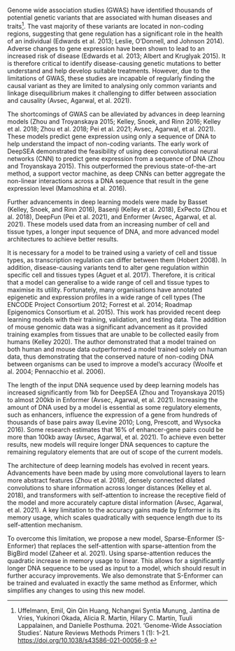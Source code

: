 Genome wide association studies (GWAS) have identified thousands of potential genetic variants that are associated with human diseases and traits[^1]. The vast majority of these variants are located in non-coding regions, suggesting that gene regulation has a significant role in the health of an individual (Edwards et al. 2013; Leslie, O’Donnell, and Johnson 2014). Adverse changes to gene expression have been shown to lead to an increased risk of disease (Edwards et al. 2013; Albert and Kruglyak 2015). It is therefore critical to identify disease-causing genetic mutations to better understand and help develop suitable treatments. However, due to the limitations of GWAS, these studies are incapable of regularly finding the causal variant as they are  limited to analysing only common variants and linkage disequilibrium makes it challenging to differ between association and causality (Avsec, Agarwal, et al. 2021).

The shortcomings of GWAS can be alleviated by advances in deep learning models (Zhou and Troyanskaya 2015; Kelley, Snoek, and Rinn 2016; Kelley et al. 2018; Zhou et al. 2018; Pei et al. 2021; Avsec, Agarwal, et al. 2021). These models predict gene expression using only a sequence of DNA to help understand the impact of non-coding variants. The early work of DeepSEA demonstrated the feasibility of using deep convolutional neural networks (CNN) to predict gene expression from a sequence of DNA (Zhou and Troyanskaya 2015). This outperformed the previous state-of-the-art method, a support vector machine, as deep CNNs can better aggregate the non-linear interactions across a DNA sequence that result in the gene expression level (Mamoshina et al. 2016).

Further advancements in deep learning models were made by Basset (Kelley, Snoek, and Rinn 2016), Basenji (Kelley et al. 2018), ExPecto (Zhou et al. 2018), DeepFun (Pei et al. 2021), and Enformer (Avsec, Agarwal, et al. 2021). These models used data from an increasing number of cell and tissue types, a longer input sequence of DNA, and more advanced model architectures to achieve better results.

It is necessary for a model to be trained using a variety of cell and tissue types, as transcription regulation can differ between them (Hobert 2008). In addition, disease-causing variants tend to alter gene regulation within specific cell and tissues types (Aguet et al. 2017). Therefore, it is critical that a model can generalise to a wide range of cell and tissue types to maximise its utility.  Fortunately, many organisations have annotated epigenetic and expression profiles in a wide range of cell types (The ENCODE Project Consortium 2012; Forrest et al. 2014; Roadmap Epigenomics Consortium et al. 2015). This work has provided recent deep learning models with their training, validation, and testing data. The addition of mouse genomic data was a significant advancement as it provided training examples from tissues that are unable to be collected easily from humans (Kelley 2020). The author demonstrated that a model trained on both human and mouse data outperformed a model trained solely on human data, thus demonstrating that the conserved nature of non-coding DNA between organisms can be used to improve a model’s accuracy (Woolfe et al. 2004; Pennacchio et al. 2006).

The length of the input DNA sequence used by deep learning models has increased significantly from 1kb for DeepSEA (Zhou and Troyanskaya 2015) to almost 200kb in Enformer (Avsec, Agarwal, et al. 2021). Increasing the amount of DNA used by a model is essential as some regulatory elements, such as enhancers, influence the expression of a gene from hundreds of thousands of base pairs away (Levine 2010; Long, Prescott, and Wysocka 2016). Some research estimates that 16% of enhancer-gene pairs could be more than 100kb away (Avsec, Agarwal, et al. 2021). To achieve even better results, new models will require longer DNA sequences to capture the remaining regulatory elements that are out of scope of the current models.

The architecture of deep learning models has evolved in recent years. Advancements have been made by using more convolutional layers to learn more abstract features (Zhou et al. 2018), densely connected dilated convolutions to share information across longer distances (Kelley et al. 2018), and transformers with self-attention to increase the receptive field of the model and more accurately capture distal information (Avsec, Agarwal, et al. 2021). A key limitation to the accuracy gains made by Enformer is its memory usage, which scales quadratically with sequence length due to its self-attention mechanism.

To overcome this limitation, we propose a new model, Sparse-Enformer (S-Enformer) that replaces the self-attention with sparse-attention from the BigBird model (Zaheer et al. 2021). Using sparse-attention reduces the quadratic increase in memory usage to linear. This allows for a significantly longer DNA sequence to be used as input to a model, which should result in further accuracy improvements. We also demonstrate that S-Enformer can be trained and evaluated in exactly the same method as Enformer, which simplifies any changes to using this new model.

[^1]: Uffelmann, Emil, Qin Qin Huang, Nchangwi Syntia Munung, Jantina de Vries, Yukinori Okada, Alicia R. Martin, Hilary C. Martin, Tuuli Lappalainen, and Danielle Posthuma. 2021. ‘Genome-Wide Association Studies’. Nature Reviews Methods Primers 1 (1): 1–21. <a href= https://doi.org/10.1038/s43586-021-00056-9>https://doi.org/10.1038/s43586-021-00056-9</a>.
